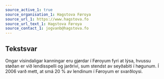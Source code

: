 ```yaml
---
source_active_1: true
source_organisation_1: Hagstova Føroya
source_url_1: https://www.hagstova.fo
source_url_text_1: Hagstova Føroya
source_contact_1: jogvanb@hagstova.fo
---
```

## Tekstsvar  
Ongar vísindaligar kanningar eru gjørdar í Føroyum fyri at lýsa, hvussu støðan er við lendisspelli og jarðrivi, sum stendst av seyðabiti í høgunum. Í 2006 varð mett, at smá 20 % av lendinum í Føroyum er svarðloysi.
